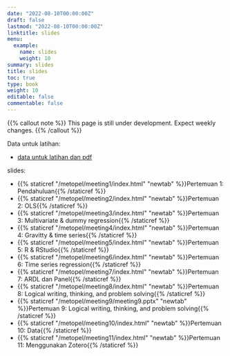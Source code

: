 ```yaml
---
date: "2022-08-10T00:00:00Z"
draft: false
lastmod: "2022-08-10T00:00:00Z"
linktitle: slides
menu:
  example:
    name: slides
    weight: 10
summary: slides
title: slides
toc: true
type: book
weight: 10
editable: false
commentable: false
---
```


{{% callout note %}} This page is still under development. Expect weekly changes. {{% /callout %}}

Data untuk latihan:

- [data untuk latihan dan pdf](https://drive.google.com/drive/u/1/folders/1exmFFbe7Ons-0nQ_arqtp0N9ZzG1Cozk)

slides:

- {{% staticref "/metopel/meeting1/index.html" "newtab" %}}Pertemuan 1: Pendahuluan{{% /staticref %}}
- {{% staticref "/metopel/meeting2/index.html" "newtab" %}}Pertemuan 2: OLS{{% /staticref %}}
- {{% staticref "/metopel/meeting3/index.html" "newtab" %}}Pertemuan 3: Multivariate & dummy regression{{% /staticref %}}
- {{% staticref "/metopel/meeting4/index.html" "newtab" %}}Pertemuan 4: Gravitty & time series{{% /staticref %}}
- {{% staticref "/metopel/meeting5/index.html" "newtab" %}}Pertemuan 5: R & RStudio{{% /staticref %}}
- {{% staticref "/metopel/meeting6/index.html" "newtab" %}}Pertemuan 6: Time series regression{{% /staticref %}}
- {{% staticref "/metopel/meeting7/index.html" "newtab" %}}Pertemuan 7: ARDL dan Panel{{% /staticref %}}
- {{% staticref "/metopel/meeting8/index.html" "newtab" %}}Pertemuan 8: Logical writing, thinking, and problem solving{{% /staticref %}}
- {{% staticref "/metopel/meeting9/meeting9.pptx" "newtab" %}}Pertemuan 9: Logical writing, thinking, and problem solving{{% /staticref %}}
- {{% staticref "/metopel/meeting10/index.html" "newtab" %}}Pertemuan 10: Data{{% /staticref %}}
- {{% staticref "/metopel/meeting11/index.html" "newtab" %}}Pertemuan 11: Menggunakan Zotero{{% /staticref %}}